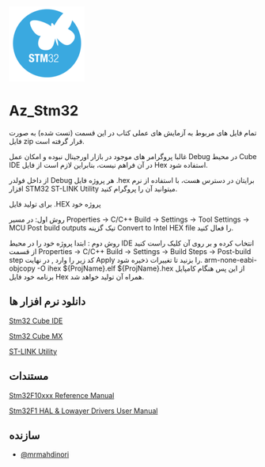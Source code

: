 ![Logo](https://github.com/mrmahdinori/Az_Stm32/blob/main/Stm32.png)
# Az_Stm32

تمام فایل های مربوط به آزمایش های عملی کتاب در این قسمت (تست شده) به صورت فایل zip قرار گرفته است.


غالبا پروگرامر های موجود در بازار اورجینال نبوده و امکان عمل Debug در محیط Cube IDE در آن فراهم نیست، بنابراین لازم است از فایل Hex استفاده شود.

از داخل فولدر Debug هر پروژه فایل .hex برایتان در دسترس هست، با استفاده از نرم افزار STM32 ST-LINK Utility میتوانید آن را پروگرام کنید.

برای تولید فایل .HEX پروژه خود

روش اول: در مسیر
Properties -> C/C++ Build -> Settings -> Tool Settings -> MCU Post build outputs
تیک گزینه Convert to Intel HEX file را فعال کنید.

روش دوم : ابتدا پروژه خود را در محیط IDE انتخاب کرده و بر روی آن کلیک راست کنید از قسمت
 Properties -> C/C++ Build -> Settings -> Build Steps -> Post-build step
  کد زیر را وارد , در نهایت Apply را بزنید تا تغییرات ذخیره شود.
  arm-none-eabi-objcopy -O ihex ${ProjName}.elf ${ProjName}.hex
از این پس هنگام کامپایل برنامه خود فایل Hex همراه آن تولید خواهد شد.
## دانلود نرم افزار ها


[Stm32 Cube IDE](https://www.st.com/en/development-tools/stm32cubeide.html)

[Stm32 Cube MX](https://www.st.com/en/development-tools/stm32cubemx.html)

[ST-LINK Utility](https://www.st.com/en/development-tools/stsw-link004.html)

## مستندات

[Stm32F10xxx Reference Manual ](https://www.st.com/resource/en/reference_manual/rm0008-stm32f101xx-stm32f102xx-stm32f103xx-stm32f105xx-and-stm32f107xx-advanced-armbased-32bit-mcus-stmicroelectronics.pdf)

[Stm32F1 HAL & Lowayer Drivers User Manual](https://www.st.com/resource/en/user_manual/um1850-description-of-stm32f1-hal-and-lowlayer-drivers-stmicroelectronics.pdf)


 
## سازنده

- [@mrmahdinori](https://www.github.com/mrmahdinori)


